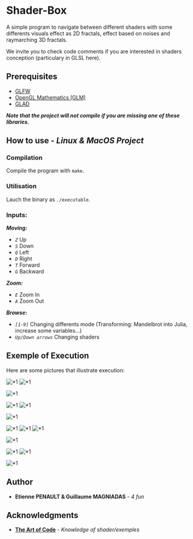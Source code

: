 # Shader-Box
A simple program to navigate between different shaders with some differents visuals effect as 2D fractals, effect based on noises and raymarching 3D fractals.

We invite you to check code comments if you are interested in shaders conception (particulary in GLSL here).

## Prerequisites

- [GLFW](https://www.glfw.org/)
- [OpenGL Mathematics (GLM)](https://glm.g-truc.net/0.9.9/index.html)
- [GLAD](https://glad.dav1d.de/)
  
***Note that the project will not compile if you are missing one of these libraries.***

## How to use - *Linux & MacOS Project*

### Compilation

Compile the program with ```make```.

### Utilisation

Lauch the binary as ```./executable```.

### Inputs:

***Moving:***
- *```Z```* Up
- *```S```* Down
- *```Q```* Left
- *```D```* Right
- *```T```* Forward
- *```G```* Backward

***Zoom:***
- *```E```* Zoom In
- *```A```* Zoom Out

***Browse:***
- *```[1-9]```* Changing differents mode (Transforming: Mandelbrot into Julia, increase some variables...)
- *```Up/Down arrows```* Changing shaders


## Exemple of Execution

Here are some pictures that illustrate execution:

![*1](https://github.com/Magn3t1/Shader-Box/blob/master/screen/1.png)
![*1](https://github.com/Magn3t1/Shader-Box/blob/master/screen/2.png)

![*1](https://github.com/Magn3t1/Shader-Box/blob/master/screen/7.png)

![*1](https://github.com/Magn3t1/Shader-Box/blob/master/screen/11.png)
![*1](https://github.com/Magn3t1/Shader-Box/blob/master/screen/12.png)


![*1](https://github.com/Magn3t1/Shader-Box/blob/master/screen/6.png)

![*1](https://github.com/Magn3t1/Shader-Box/blob/master/screen/4.png)
![*1](https://github.com/Magn3t1/Shader-Box/blob/master/screen/13.png)
![*1](https://github.com/Magn3t1/Shader-Box/blob/master/screen/5.png)

![*1](https://github.com/Magn3t1/Shader-Box/blob/master/screen/8.png)

![*1](https://github.com/Magn3t1/Shader-Box/blob/master/screen/10.png)
![*1](https://github.com/Magn3t1/Shader-Box/blob/master/screen/3.png)

![*1](https://github.com/Magn3t1/Shader-Box/blob/master/screen/9.png)

## Author

* **Etienne PENAULT & Guillaume MAGNIADAS** - *4 fun*

## Acknowledgments

* **[The Art of Code](https://www.youtube.com/channel/UCcAlTqd9zID6aNX3TzwxJXg)** - *Knowledge of shader/exemples*
